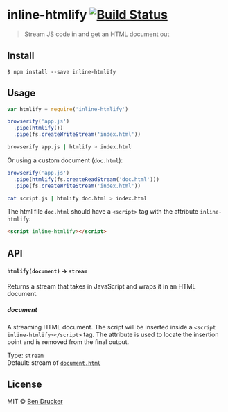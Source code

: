 # inline-htmlify [![Build Status](https://travis-ci.org/bendrucker/inline-htmlify.svg?branch=master)](https://travis-ci.org/bendrucker/inline-htmlify)

> Stream JS code in and get an HTML document out


## Install

```
$ npm install --save inline-htmlify
```


## Usage

```js
var htmlify = require('inline-htmlify')

browserify('app.js')
  .pipe(htmlify())
  .pipe(fs.createWriteStream('index.html'))
```

```sh
browserify app.js | htmlify > index.html
```

Or using a custom document (`doc.html`):


```js
browserify('app.js')
  .pipe(htmlify(fs.createReadStream('doc.html')))
  .pipe(fs.createWriteStream('index.html'))
```

```sh
cat script.js | htmlify doc.html > index.html
```

The html file `doc.html` should have a `<script>` tag with the attribute `inline-htmlify`:

```html
<script inline-htmlify></script>
```

## API

#### `htmlify(document)` -> `stream`

Returns a stream that takes in JavaScript and wraps it in an HTML document.

##### document

A streaming HTML document. The script will be inserted inside a `<script inline-htmlify></script>` tag. The attribute is used to locate the insertion point and is removed from the final output.

Type: `stream`  
Default: stream of [`document.html`](document.html)


## License

MIT © [Ben Drucker](http://bendrucker.me)
